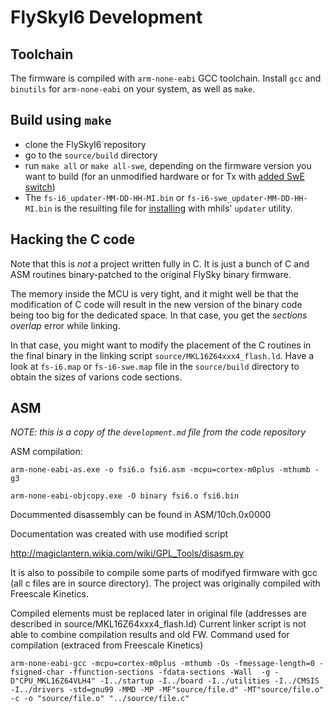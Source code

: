 # FlySkyI6 Development

## Toolchain ##

The firmware is compiled with `arm-none-eabi` GCC toolchain. Install
`gcc` and `binutils` for `arm-none-eabi` on your system, as well as
`make`.

## Build using `make` ##

* clone the FlySkyI6 repository
* go to the `source/build` directory
* run `make all` or `make all-swe`, depending on the firmware
  version you want to build (for an unmodified hardware or for
Tx with [added SwE switch](HW-Mod-SwE))
* The `fs-i6_updater-MM-DD-HH-MI.bin` or `fs-i6-swe_updater-MM-DD-HH-MI.bin` is the resuilting file for [installing](Install) with mhils' `updater` utility.

## Hacking the C code ##

Note that this is _not_ a project written fully in C.
It is just a bunch of C and ASM routines binary-patched
to the original FlySky binary firmware.

The memory inside the MCU is very tight, and it might well be that the
modification of C code will result in the new version of the binary
code being too big for the dedicated space. In that case, you get the
_sections overlap_ error while linking.

In that case, you might want to modify the placement of the C routines
in the final binary in the linking script `source/MKL16Z64xxx4_flash.ld`.
Have a look at `fs-i6.map` or `fs-i6-swe.map` file in the `source/build`
directory to obtain the sizes of varions code sections.

## ASM ##

_NOTE: this is a copy of the `development.md` file from the code repository_

ASM compilation:

`arm-none-eabi-as.exe -o fsi6.o fsi6.asm -mcpu=cortex-m0plus -mthumb -g3`

`arm-none-eabi-objcopy.exe -O binary fsi6.o fsi6.bin`

Docummented disassembly can be found in ASM/10ch.0x0000

Documentation was created with use modified script 

http://magiclantern.wikia.com/wiki/GPL_Tools/disasm.py

It is also to possibile to compile some parts of modifyed firmware with gcc (all c files are in source directory).
The project was originally compiled with Freescale Kinetics. 

Compiled elements must be replaced later in original file (addresses are described in source/MKL16Z64xxx4_flash.ld)
Current linker script is not able to combine compilation results and old FW.
Command used for compilation (extraced from Freescale Kinetics)

`arm-none-eabi-gcc -mcpu=cortex-m0plus -mthumb -Os -fmessage-length=0 -fsigned-char -ffunction-sections -fdata-sections -Wall  -g -D"CPU_MKL16Z64VLH4" -I../startup -I../board -I../utilities -I../CMSIS -I../drivers -std=gnu99 -MMD -MP -MF"source/file.d" -MT"source/file.o" -c -o "source/file.o" "../source/file.c"`

